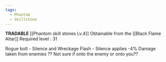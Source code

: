 ```yaml
---
tags:
  - Phantom
  - Skillstone
---
```

**TRADABLE**
[[Phantom skill stones Lv.4]]
Obtainable from the [[Black Flame Altar]]
Required level : 31

Rogue bolt - Silence and Wreckage Flash - Silence applies -4% Damage taken from enemies ?? Not sure if onto the enemy or onto you??